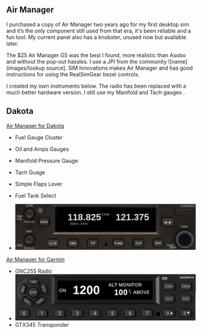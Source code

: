 ## Air Manager

I purchased a copy of Air Manager two years ago for my first desktop sim and it’s the only component still used from that era, it's been reliable and a fun tool.  My current panel also has a knobster, unused now but available later.

The $25 Air Manager G5 was the best I found, more realistic than Asobo and without the pop-out hassles.  I use a JPI from the community ![name](images/lookup source].  SIM Innovations makes Air Manager and has good instructions for using the RealSimGear bezel controls.

I created my own instruments below.  The radio has been replaced with a much better hardware version.  I still use my Manifold and Tach gauges .  

## Dakota
[Air Manager for Dakota](https://github.com/radiobillm/DakotaSim/archive/refs/tags/v1.0-airmanager-garmin.zip)

- Fuel Gauge Cluster
- Oil and Amps Gauges
- Manifold Pressure Gauge
- Tach Guage
- Simple Flaps Lever
- Fuel Tank Select

- ![Oil](images/am-gnc255.jpg)

[Air Manager for Garmin](https://github.com/radiobillm/DakotaSim/archive/refs/tags/v1.0-airmanager-garmin.zip)

- GNC255 Radio
- ![Oil](images/am-gtx345.jpg)
- GTX345 Transponder
